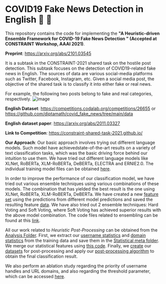 # COVID19 Fake News Detection in English :mag_right: :eyes:
This repository contains the code for implementing the **"A Heuristic-driven Ensemble Framework for COVID-19 Fake News Detection
" (Accepted at CONSTRAINT Workshop, AAAI 2021)**.

**Preprint**: https://arxiv.org/abs/2101.03545

It is a subtask in the CONSTRAINT-2021 shared task on the hostile post detection.
This subtask focuses on the detection of COVID19-related fake news in English. The sources of data are various social-media platforms such as Twitter, Facebook, Instagram, etc. Given a social media post, the objective of the shared task is to classify it into either fake or real news. 

For example, the following two posts belong to fake and real categories, respectively.
![image](https://user-images.githubusercontent.com/29734492/109349580-338c5c00-789c-11eb-8400-a836364974af.png)


**English Dataset**: https://competitions.codalab.org/competitions/26655 or https://github.com/diptamath/covid_fake_news/tree/main/data

**English dataset paper**: https://arxiv.org/abs/2011.03327

**Link to Competition**: https://constraint-shared-task-2021.github.io/


**Our Approach**:
Our basic approach involves trying out different language models. Such model have achievedstate-of-the-art results on a variety of text classification tasks, which was the basic driving force behind our intuition to use them. We have tried out different language models like XLNet, RoBERTa, XLM-RoBERTa, DeBERTa, ELECTRA and ERNIE2.0. The individual training model files can be obtained [here](https://github.com/diptamath/covid_fake_news/tree/main/Boosting).

In order to improve the performance of our classification model, we have tried out various ensemble techniques using various combinations of these models. The combination that has yielded the best result is the one using XLNet, RoBERTa, XLM-RoBERTa, DeBERTa. We have created a new [feature set](https://github.com/diptamath/covid_fake_news/blob/main/Boosting/Boosting_Data_Creation.ipynb) using the predictions from different model predictions and saved the resulting feature [data](https://github.com/diptamath/covid_fake_news/tree/main/Boosting/Boosting%20Data). We have also tried out 2 ensemble techniques: Hard Voting and Soft Voting, where Soft Voting has achieved superior results with the above model combination. The code files related to ensembling can be found at this [link](https://github.com/diptamath/covid_fake_news/tree/main/Boosting/Voting).

All our work related to *Heuristic Post-Processing* can be obtained from the [Analysis Folder](https://github.com/diptamath/covid_fake_news/tree/main/Analysis). First, we extract our [username statistics](https://github.com/diptamath/covid_fake_news/blob/main/Analysis/Domain%20Stats%20Extraction.ipynb) and [domain statistics](https://github.com/diptamath/covid_fake_news/blob/main/Analysis/Domain%20Stats%20Extraction.ipynb) from the training data and save them in the [Statistical meta folder](https://github.com/diptamath/covid_fake_news/tree/main/Analysis/Statistical%20meta). We merge our statistical features using [this code](https://github.com/diptamath/covid_fake_news/blob/main/Analysis/Statistical%20Data%20Merge.ipynb). Finally, we [create](https://github.com/diptamath/covid_fake_news/blob/main/Analysis/Post%20Processing/Postproc%20Data%20Creation.ipynb) our [datasets](https://github.com/diptamath/covid_fake_news/tree/main/Analysis/Post%20Processing/data) for post-processing and apply our [post-processing algorithm](https://github.com/diptamath/covid_fake_news/tree/main/Analysis/Post%20Processing) to obtain the final classification result. 

We also perform an ablation study regarding the priority of username handles and URL domains, and also regarding the threshold parameter, which can be accessed [here](https://github.com/diptamath/covid_fake_news/tree/main/Analysis/Ablation%20Study).
